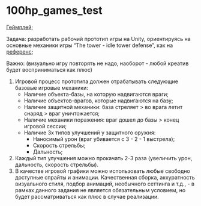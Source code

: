 # 100hp_games_test
[Геймплей]( https://youtu.be/d_lkoxvHLMM);

Задача: разработать рабочий прототип игры на Unity, ориентируясь на основные механики игры “The tower - idle tower defense”, как на [референс](https://lh3.googleusercontent.com/H1JL8aKk2pfhsQIIa6-Lmw7D7xeTWswPVqdRln11J4WctQx_FKlw67YvpVlFp18JVBfIZvN5iYRuiUbXngdvGewnh_-DCWXFLCOjhTGM1rM9WPji4PQUm9xG1xr3rj8XCjasFUyugZ0Tu42rqIW6jYk);

Важно: (визуально игру повторять не надо, наоборот - любой креатив будет восприниматься как плюс)

1. Игровой процесс прототипа должен отрабатывать следующие базовые игровые механики:
    - Наличие объекта-базы, на которую надвигаются враги;
    - Наличие объектов-врагов, которые надвигаются на базу;
    - Наличие защитной механики: база стреляет > во врага летит снаряд > враг уничтожается;
    - Наличие механики поражения: враг дошел до базы > конец игровой сессии;
    - Наличие 3х типов улучшений у защитного оружия: 
        - Наносимый урон (враг убивается с 3 - 2 - 1 выстрела);
        - Скорость стрельбы;
        - Дальность;
2. Каждый тип улучшения можно прокачать 2-3 раза (увеличить урон, дальность, скорость стрельбы).
3. В качестве игровой графики можно использовать любые свободно доступные спрайты и анимации.
Качественная сборка, аккуратность визуального стиля, подбор анимаций, необычного сеттинга и т.д., - в рамках данного задания не является обязательным условием, но будет рассматриваться как плюс в случае реализации.
